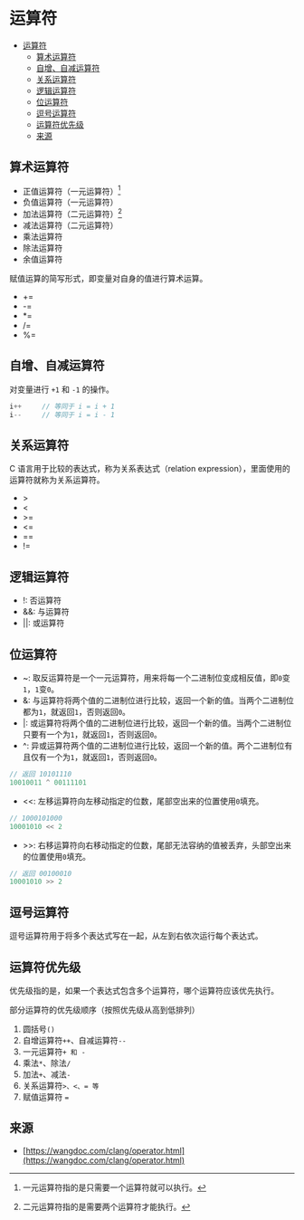 # 运算符
- [运算符](#运算符)
  - [算术运算符](#算术运算符)
  - [自增、自减运算符](#自增自减运算符)
  - [关系运算符](#关系运算符)
  - [逻辑运算符](#逻辑运算符)
  - [位运算符](#位运算符)
  - [逗号运算符](#逗号运算符)
  - [运算符优先级](#运算符优先级)
  - [来源](#来源)
## 算术运算符
* 正值运算符（一元运算符）[^1]
* 负值运算符（一元运算符）
* 加法运算符（二元运算符）[^2]
* 减法运算符（二元运算符）
* 乘法运算符
* 除法运算符
* 余值运算符

[^1]: 一元运算符指的是只需要一个运算符就可以执行。
[^2]: 二元运算符指的是需要两个运算符才能执行。

赋值运算的简写形式，即变量对自身的值进行算术运算。
* +=
* -=
* *=
* /=
* %=


## 自增、自减运算符
对变量进行 `+1` 和 `-1` 的操作。
```c
i++     // 等同于 i = i + 1
i--     // 等同于 i = i - 1
```


## 关系运算符
C 语言用于比较的表达式，称为关系表达式（relation expression），里面使用的运算符就称为关系运算符。
* \>
* <
* \>=
* <=
* ==
* !=


## 逻辑运算符
* !: 否运算符
* &&: 与运算符
* ||: 或运算符


## 位运算符
* ~: 取反运算符是一个一元运算符，用来将每一个二进制位变成相反值，即`0`变`1`，`1`变`0`。
* &: 与运算符将两个值的二进制位进行比较，返回一个新的值。当两个二进制位都为`1`，就返回`1`，否则返回`0`。
* |: 或运算符将两个值的二进制位进行比较，返回一个新的值。当两个二进制位只要有一个为`1`，就返回`1`，否则返回`0`。
* ^: 异或运算符两个值的二进制位进行比较，返回一个新的值。两个二进制位有且仅有一个为`1`，就返回`1`，否则返回`0`。
```c
// 返回 10101110
10010011 ^ 00111101
```
* <<: 左移运算符向左移动指定的位数，尾部空出来的位置使用`0`填充。
```c
// 1000101000
10001010 << 2
```
* \>>: 右移运算符向右移动指定的位数，尾部无法容纳的值被丢弃，头部空出来的位置使用`0`填充。
```c
// 返回 00100010
10001010 >> 2
```

## 逗号运算符
逗号运算符用于将多个表达式写在一起，从左到右依次运行每个表达式。


## 运算符优先级
优先级指的是，如果一个表达式包含多个运算符，哪个运算符应该优先执行。

部分运算符的优先级顺序（按照优先级从高到低排列）
1. 圆括号`()`
2. 自增运算符`++`、自减运算符`--`
3. 一元运算符`+ 和 -`
4. 乘法`*`、除法`/`
5. 加法`+`、减法`-`
6. 关系运算符`>、<、= 等`
7. 赋值运算符 `=`

## 来源
* [https://wangdoc.com/clang/operator.html](https://wangdoc.com/clang/operator.html)